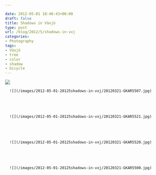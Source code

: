 ```yaml
---

date: 2012-05-01 18:40:43+00:00
draft: false
title: Shadows in Växjö
type: post
url: /blog/2012/5/shadows-in-vxj
categories:
- Photography
tags:
- Växjö
- tree
- color
- shadow
- bicycle
---
```


![](/images/2012-05-01-20125shadows-in-vxj/20120321-GKAR5504.jpg)

  




  
      ![](/images/2012-05-01-20125shadows-in-vxj/20120321-GKAR5507.jpg)

  


  
      ![](/images/2012-05-01-20125shadows-in-vxj/20120321-GKAR5521.jpg)

  


  
      ![](/images/2012-05-01-20125shadows-in-vxj/20120321-GKAR5520.jpg)

  


  
      ![](/images/2012-05-01-20125shadows-in-vxj/20120321-GKAR5500.jpg)

